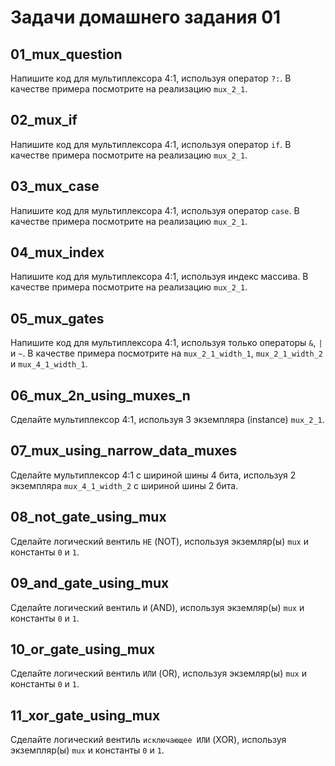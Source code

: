 # Задачи домашнего задания 01

## 01_mux_question

Напишите код для мультиплексора 4:1, используя оператор `?:`. В качестве примера
посмотрите на реализацию `mux_2_1`.

## 02_mux_if 


Напишите код для мультиплексора 4:1, используя оператор `if`. В качестве примера
посмотрите на реализацию `mux_2_1`.

## 03_mux_case

Напишите код для мультиплексора 4:1, используя оператор `case`. В качестве
примера посмотрите на реализацию `mux_2_1`.

## 04_mux_index

Напишите код для мультиплексора 4:1, используя индекс массива. В качестве
примера посмотрите на реализацию `mux_2_1`.

## 05_mux_gates

Напишите код для мультиплексора 4:1, используя только операторы `&`, `|` и `~`.
В качестве примера посмотрите на `mux_2_1_width_1`, `mux_2_1_width_2` и `mux_4_1_width_1`.

## 06_mux_2n_using_muxes_n

Сделайте мультиплексор 4:1, используя 3 экземпляра (instance) `mux_2_1`.

## 07_mux_using_narrow_data_muxes

Сделайте мультиплексор 4:1 c шириной шины 4 бита, используя 2 экземпляра
`mux_4_1_width_2` с шириной шины 2 бита.

## 08_not_gate_using_mux

Сделайте логический вентиль `НЕ` (NOT), используя экземляр(ы) `mux` и константы
`0` и `1`.

## 09_and_gate_using_mux

Сделайте логический вентиль `И` (AND), используя экземляр(ы) `mux` и константы
`0` и `1`.

## 10_or_gate_using_mux

Сделайте логический вентиль `ИЛИ` (OR), используя экземляр(ы) `mux` и константы
`0` и `1`.

## 11_xor_gate_using_mux

Сделайте логический вентиль `исключающее ИЛИ` (XOR), используя экземпляр(ы)
`mux` и константы `0` и `1`.
